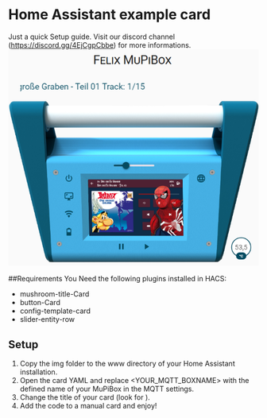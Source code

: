 # Home Assistant example card
Just a quick Setup guide. Visit our discord channel (https://discord.gg/4EjCgpCbbe) for more informations.
![Example](example.png "Example") 

##Requirements
You Need the following plugins installed in HACS:
- mushroom-title-Card
- button-Card
- config-template-card
- slider-entity-row

## Setup
1. Copy the img folder to the www directory of your Home Assistant installation.
2. Open the card YAML and replace <YOUR_MQTT_BOXNAME> with the defined name of your MuPiBox in the MQTT settings.
3. Change the title of your card (look for <ANYTHING YOU WANT>).
4. Add the code to a manual card and enjoy!
